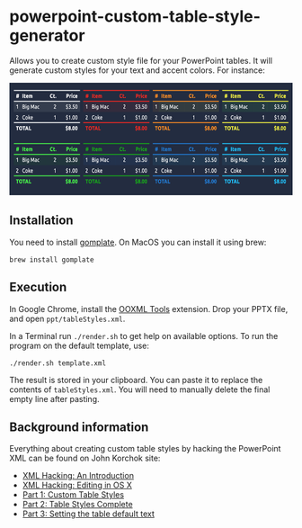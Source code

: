 # powerpoint-custom-table-style-generator

Allows you to create custom style file for your PowerPoint tables. It will generate custom styles for your text and accent colors. For instance:

<img src="./example.png" height="200">

## Installation

You need to install [gomplate](https://docs.gomplate.ca/). On MacOS you can install it using brew:
````
brew install gomplate
````

## Execution

In Google Chrome, install the [OOXML Tools](https://chrome.google.com/webstore/detail/ooxml-tools/bjmmjfdegplhkefakjkccocjanekbapn) extension. Drop your PPTX file, and open `ppt/tableStyles.xml`.

In a Terminal run `./render.sh` to get help on available options. To run the program on the default template, use:
````
./render.sh template.xml

````

The result is stored in your clipboard. You can paste it to replace the contents of `tableStyles.xml`. You will need to manually delete the final empty line after pasting.

## Background information

Everything about creating custom table styles by hacking the PowerPoint XML can be found on John Korchok site:

- [XML Hacking: An Introduction](http://www.brandwares.com/bestpractices/2015/02/xml-hacking-an-introduction/)
- [XML Hacking: Editing in OS X](http://www.brandwares.com/bestpractices/2015/11/xml-hacking-editing-in-os-x/)
- [Part 1: Custom Table Styles](http://www.brandwares.com/bestpractices/2015/07/xml-hacking-custom-table-styles/)
- [Part 2: Table Styles Complete](http://www.brandwares.com/bestpractices/2015/08/xml-hacking-table-styles-complete/)
- [Part 3: Setting the table default text](http://www.brandwares.com/bestpractices/2015/03/xml-hacking-default-table-text/)

